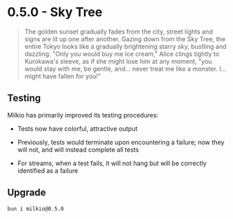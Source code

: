 # 0.5.0 - Sky Tree

> The golden sunset gradually fades from the city, street lights and signs are lit up one after another. Gazing down from the Sky Tree, the entire Tokyo looks like a gradually brightening starry sky, bustling and dazzling. "Only you would buy me ice cream," Alice clings tightly to Kurokawa's sleeve, as if she might lose him at any moment, "you would stay with me, be gentle, and... never treat me like a monster. I... might have fallen for you!"

## Testing

Milkio has primarily improved its testing procedures:

- Tests now have colorful, attractive output

- Previously, tests would terminate upon encountering a failure; now they will not, and will instead complete all tests

- For streams, when a test fails, it will not hang but will be correctly identified as a failure

## Upgrade

```
bun i milkio@0.5.0
```